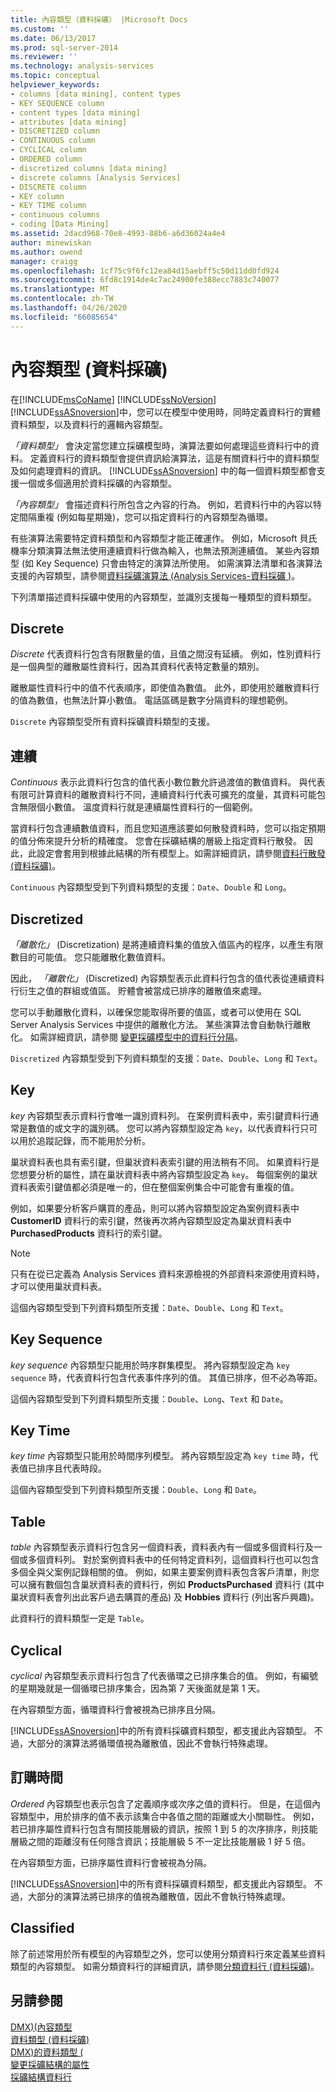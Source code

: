 ```yaml
---
title: 內容類型（資料採礦） |Microsoft Docs
ms.custom: ''
ms.date: 06/13/2017
ms.prod: sql-server-2014
ms.reviewer: ''
ms.technology: analysis-services
ms.topic: conceptual
helpviewer_keywords:
- columns [data mining], content types
- KEY SEQUENCE column
- content types [data mining]
- attributes [data mining]
- DISCRETIZED column
- CONTINUOUS column
- CYCLICAL column
- ORDERED column
- discretized columns [data mining]
- discrete columns [Analysis Services]
- DISCRETE column
- KEY column
- KEY TIME column
- continuous columns
- coding [Data Mining]
ms.assetid: 2dacd968-70e8-4993-88b6-a6d36024a4e4
author: minewiskan
ms.author: owend
manager: craigg
ms.openlocfilehash: 1cf75c9f6fc12ea84d15aebff5c50d11dd0fd924
ms.sourcegitcommit: 6fd8c1914de4c7ac24900fe388ecc7883c740077
ms.translationtype: MT
ms.contentlocale: zh-TW
ms.lasthandoff: 04/26/2020
ms.locfileid: "66085654"
---
```

# <a name="content-types-data-mining"></a>內容類型 (資料採礦)
  在[!INCLUDE[msCoName](../../includes/msconame-md.md)] [!INCLUDE[ssNoVersion](../../includes/ssnoversion-md.md)] [!INCLUDE[ssASnoversion](../../includes/ssasnoversion-md.md)]中，您可以在模型中使用時，同時定義資料行的實體資料類型，以及資料行的邏輯內容類型。  
  
 *「資料類型」* 會決定當您建立採礦模型時，演算法要如何處理這些資料行中的資料。 定義資料行的資料類型會提供資訊給演算法，這是有關資料行中的資料類型及如何處理資料的資訊。 [!INCLUDE[ssASnoversion](../../includes/ssasnoversion-md.md)] 中的每一個資料類型都會支援一個或多個適用於資料採礦的內容類型。  
  
 *「內容類型」* 會描述資料行所包含之內容的行為。 例如，若資料行中的內容以特定間隔重複 (例如每星期幾)，您可以指定資料行的內容類型為循環。  
  
 有些演算法需要特定資料類型和內容類型才能正確運作。 例如，Microsoft 貝氏機率分類演算法無法使用連續資料行做為輸入，也無法預測連續值。 某些內容類型 (如 Key Sequence) 只會由特定的演算法所使用。 如需演算法清單和各演算法支援的內容類型，請參閱[資料採礦演算法 &#40;Analysis Services-資料採礦 &#41;](data-mining-algorithms-analysis-services-data-mining.md)。  
  
 下列清單描述資料採礦中使用的內容類型，並識別支援每一種類型的資料類型。  
  
## <a name="discrete"></a>Discrete  
 *Discrete* 代表資料行包含有限數量的值，且值之間沒有延續。 例如，性別資料行是一個典型的離散屬性資料行，因為其資料代表特定數量的類別。  
  
 離散屬性資料行中的值不代表順序，即使值為數值。 此外，即使用於離散資料行的值為數值，也無法計算小數值。 電話區碼是數字分隔資料的理想範例。  
  
 `Discrete` 內容類型受所有資料採礦資料類型的支援。  
  
## <a name="continuous"></a>連續  
 *Continuous* 表示此資料行包含的值代表小數位數允許過渡值的數值資料。 與代表有限可計算資料的離散資料行不同，連續資料行代表可擴充的度量，其資料可能包含無限個小數值。 溫度資料行就是連續屬性資料行的一個範例。  
  
 當資料行包含連續數值資料，而且您知道應該要如何散發資料時，您可以指定預期的值分佈來提升分析的精確度。 您會在採礦結構的層級上指定資料行散發。 因此，此設定會套用到根據此結構的所有模型上。如需詳細資訊，請參閱[資料行散發 &#40;資料採礦&#41;](column-distributions-data-mining.md)。  
  
 `Continuous` 內容類型受到下列資料類型的支援：`Date`、`Double` 和 `Long`。  
  
## <a name="discretized"></a>Discretized  
 *「離散化」* (Discretization) 是將連續資料集的值放入值區內的程序，以產生有限數目的可能值。 您只能離散化數值資料。  
  
 因此， *「離散化」* (Discretized) 內容類型表示此資料行包含的值代表從連續資料行衍生之值的群組或值區。 貯體會被當成已排序的離散值來處理。  
  
 您可以手動離散化資料，以確保您能取得所要的值區，或者可以使用在 SQL Server Analysis Services 中提供的離散化方法。 某些演算法會自動執行離散化。 如需詳細資訊，請參閱 [變更採礦模型中的資料行分隔](change-the-discretization-of-a-column-in-a-mining-model.md)。  
  
 `Discretized` 內容類型受到下列資料類型的支援：`Date`、`Double`、`Long` 和 `Text`。  
  
## <a name="key"></a>Key  
 *key* 內容類型表示資料行會唯一識別資料列。 在案例資料表中，索引鍵資料行通常是數值的或文字的識別碼。 您可以將內容類型設定為 `key`，以代表資料行只可以用於追蹤記錄，而不能用於分析。  
  
 巢狀資料表也具有索引鍵，但巢狀資料表索引鍵的用法稍有不同。 如果資料行是您想要分析的屬性，請在巢狀資料表中將內容類型設定為 `key`。 每個案例的巢狀資料表索引鍵值都必須是唯一的，但在整個案例集合中可能會有重複的值。  
  
 例如，如果要分析客戶購買的產品，則可以將內容類型設定為案例資料表中 **CustomerID** 資料行的索引鍵，然後再次將內容類型設定為巢狀資料表中 **PurchasedProducts** 資料行的索引鍵。  
  
> [!NOTE]  
>  只有在從已定義為 Analysis Services 資料來源檢視的外部資料來源使用資料時，才可以使用巢狀資料表。  
  
 這個內容類型受到下列資料類型所支援：`Date`、`Double`、`Long` 和 `Text`。  
  
## <a name="key-sequence"></a>Key Sequence  
 *key sequence* 內容類型只能用於時序群集模型。 將內容類型設定為 `key sequence` 時，代表資料行包含代表事件序列的值。 其值已排序，但不必為等距。  
  
 這個內容類型受到下列資料類型所支援：`Double`、`Long`、`Text` 和 `Date`。  
  
## <a name="key-time"></a>Key Time  
 *key time* 內容類型只能用於時間序列模型。 將內容類型設定為 `key time` 時，代表值已排序且代表時段。  
  
 這個內容類型受到下列資料類型所支援：`Double`、`Long` 和 `Date`。  
  
## <a name="table"></a>Table  
 *table* 內容類型表示資料行包含另一個資料表，資料表內有一個或多個資料行及一個或多個資料列。 對於案例資料表中的任何特定資料列，這個資料行也可以包含多個全與父案例記錄相關的值。 例如，如果主要案例資料表包含客戶清單，則您可以擁有數個包含巢狀資料表的資料行，例如 **ProductsPurchased** 資料行 (其中巢狀資料表會列出此客戶過去購買的產品) 及 **Hobbies** 資料行 (列出客戶興趣)。  
  
 此資料行的資料類型一定是 `Table`。  
  
## <a name="cyclical"></a>Cyclical  
 *cyclical* 內容類型表示資料行包含了代表循環之已排序集合的值。 例如，有編號的星期幾就是一個循環已排序集合，因為第 7 天後面就是第 1 天。  
  
 在內容類型方面，循環資料行會被視為已排序且分隔。  
  
 [!INCLUDE[ssASnoversion](../../includes/ssasnoversion-md.md)]中的所有資料採礦資料類型，都支援此內容類型。 不過，大部分的演算法將循環值視為離散值，因此不會執行特殊處理。  
  
## <a name="ordered"></a>訂購時間  
 *Ordered* 內容類型也表示包含了定義順序或次序之值的資料行。 但是，在這個內容類型中，用於排序的值不表示該集合中各值之間的距離或大小關聯性。 例如，若已排序屬性資料行包含有關技能層級的資訊，按照 1 到 5 的次序排序，則技能層級之間的距離沒有任何隱含資訊；技能層級 5 不一定比技能層級 1 好 5 倍。  
  
 在內容類型方面，已排序屬性資料行會被視為分隔。  
  
 [!INCLUDE[ssASnoversion](../../includes/ssasnoversion-md.md)]中的所有資料採礦資料類型，都支援此內容類型。 不過，大部分的演算法將已排序的值視為離散值，因此不會執行特殊處理。  
  
## <a name="classified"></a>Classified  
 除了前述常用於所有模型的內容類型之外，您可以使用分類資料行來定義某些資料類型的內容類型。 如需分類資料行的詳細資訊，請參閱[分類資料行 &#40;資料採礦&#41;](classified-columns-data-mining.md)。  
  
## <a name="see-also"></a>另請參閱  
 [DMX&#41;&#40;內容類型](/sql/dmx/content-types-dmx)   
 [資料類型 &#40;資料採礦&#41;](data-types-data-mining.md)   
 [DMX&#41;的資料類型 &#40;](/sql/dmx/data-types-dmx)   
 [變更採礦結構的屬性](change-the-properties-of-a-mining-structure.md)   
 [採礦結構資料行](mining-structure-columns.md)  
  
  
